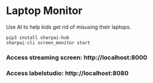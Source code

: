 # Laptop Monitor

Use AI to help kids get rid of misusing their laptops.


```
pip3 install sharpai-hub
sharpai-cli screen_monitor start
```

### Access streaming screen: http://localhost:8000
### Access labelstudio: http://localhost:8080

